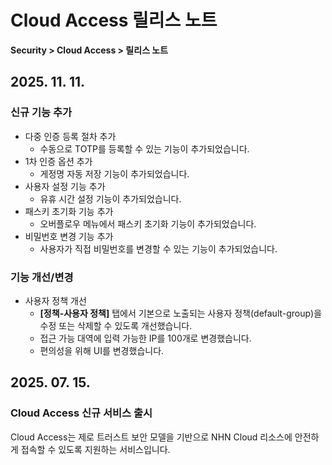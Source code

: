# Cloud Access 릴리스 노트

**Security > Cloud Access > 릴리스 노트**

## 2025. 11. 11.

### 신규 기능 추가

* 다중 인증 등록 절차 추가
    * 수동으로 TOTP를 등록할 수 있는 기능이 추가되었습니다.
* 1차 인증 옵션 추가
    * 게정명 자동 저장 기능이 추가되었습니다.
* 사용자 설정 기능 추가
    * 유휴 시간 설정 기능이 추가되었습니다.
* 패스키 초기화 기능 추가
    * 오버플로우 메뉴에서 패스키 초기화 기능이 추가되었습니다.
* 비밀번호 변경 기능 추가
    * 사용자가 직접 비밀번호를 변경할 수 있는 기능이 추가되었습니다.

### 기능 개선/변경

* 사용자 정책 개선
    * **[정책-사용자 정책]** 탭에서 기본으로 노출되는 사용자 정책(default-group)을 수정 또는 삭제할 수 있도록 개선했습니다.
    * 접근 가능 대역에 입력 가능한 IP를 100개로 변경했습니다.
    * 편의성을 위해 UI를 변경했습니다.

## 2025. 07. 15.

### Cloud Access 신규 서비스 출시

Cloud Access는 제로 트러스트 보안 모델을 기반으로 NHN Cloud 리소스에 안전하게 접속할 수 있도록 지원하는 서비스입니다.